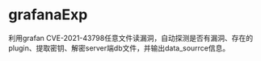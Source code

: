 # grafanaExp
利用grafan CVE-2021-43798任意文件读漏洞，自动探测是否有漏洞、存在的plugin、提取密钥、解密server端db文件，并输出data_sourrce信息。
